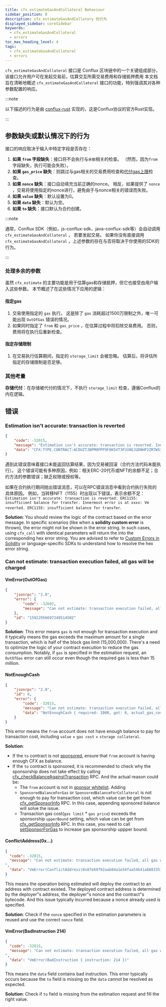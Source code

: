 ```yaml
---
title: cfx_estimateGasAndCollateral Behaviour
sidebar_position: 8
description: cfx_estimateGasAndCollatory 的行为
displayed_sidebar: coreSidebar
keywords:
  - cfx_estimateGasAndCollateral
  - errors
toc_max_heading_level: 4
tags:
  - cfx_estimateGasAndCollateral
  - errors
---
```


`cfx_estimateGasAndCollateral` 接口是 Conflux 区块链中的一个关键组成部分，该接口允许用户可在发起交易前，估算交互所需交易费用和存储抵押费用 本文档旨在清晰地概述 `cfx_estimateGasAndCollateral` 接口的功能，特别强调其对各种参数配置的响应。

:::note

以下描述的行为是由 [conflux-rust](https://github.com/Conflux-Chain/conflux-rust) 实现的，这是Conflux协议的官方Rust实现。

:::

## 参数缺失或默认情况下的行为

接口的响应取决于输入中特定字段是否存在：

1. **如果 `from` 字段缺失**：接口将不会执行与`余额`相关的检查。 （然而，因为`from`字段缺失，执行可能会失败）。
2. **如果 `gas_price` 缺失**：则跳过与gas相关的交易费用检查和[代付gas上限](../../../core-space-basics/internal-contracts/sponsor-whitelist-control.md)检查。
3. **如果 `nonce` 缺失**：接口自动填充当前正确的nonce。 相反，如果提供了 `nonce` ，交易将使用指定的nonce进行，避免由于与nonce相关的错误而失败。
4. **如果 `value` 缺失**：默认设置为0。
5. **如果 `data` 缺失**：默认为空。
6. **如果 `to` 缺失**：接口默认为合约创建。

:::note

通常，Conflux SDK（例如，js-conflux-sdk、java-conflux-sdk等）会自动调用 `cfx_estimateGasAndCollateral` ， 若要发起交易。 如果你没有直接调用 `cfx_estimateGasAndCollateral` ，上述参数的存在与否将取决于你使用的SDK的行为。

:::

### 处理多余的参数

虽然 `cfx_estimate` 的主要功能是用于估算gas和存储抵押，但它也接受由用户输入这些参数。 本节概述了在这些情况下应用的逻辑：

#### 指定gas

1. 交易使用指定的 `gas` 执行。 这是除了 `gas` 消耗超过1500万限制之外，唯一可能出现 `OutOfGas` 错误的情况。
2. 如果同时指定了 `from` 和 `gas_price` ，在估算过程中将扣除交易费用。 否则，费用将在执行后重新检查。

#### 指定存储限制

1. 在交易执行估算期间，指定的 `storage_limit` 会被忽略。 估算后，将评估所指定的存储限制是否足够。

### 其他考量

**存储代付**：在存储被代付的情况下，不执行 `storage_limit` 检查，遵循Conflux的内在逻辑。

## 错误

### Estimation isn't accurate: transaction is reverted

```json
{
    "code": -32015,
    "message": "Estimation isn't accurate: transaction is reverted. Innermost error is at CFX:TYPE.CONTRACT:ACDUZTJBPM9PPP9F0K5VT3PJU0EJUDNHP2ZM7WS35N: Vm reverted. .",
    "data": "CFX:TYPE.CONTRACT:ACDUZTJBPM9PPP9F0K5VT3PJU0EJUDNHP2ZM7WS35N: Vm reverted. \nCFX:TYPE.CONTRACT:ACD5E6SPRGMDVG15FDXF2B8AH7DAN7GMZAGXA10EPZ: Vm reverted. "
}
```

遇到此错误意味着接口未能返回估算结果，因为交易被回滚（合约方法代码未能执行）。 这个错误可能有多种原因，例如：相关ERC-20代币或NFT的余额不足；合约方法的参数错误；缺乏权限或授权等。

如果在合约执行期间抛出错误消息，可以在RPC错误消息中看到合约执行失败的具体原因。 例如，当转移NFT（1155）时出现以下错误，表示余额不足：`Estimation isn't accurate: transaction is reverted: ERC1155: insufficient balance for transfer. Innermost error is at xxxx: Vm reverted. ERC1155: insufficient balance for transfer`.

**Solution**: You should review the logic of the contract based on the error message. In specific scenarios (like when a **solidity custom error** is thrown), the error might not be shown in the error string. In such cases, using `cfx_call` with identical parameters will return the into the corresponding hex error string. You are advised to refer to [Custom Errors in Solidity](https://soliditylang.org/blog/2021/04/21/custom-errors/) or language-specific SDKs to understand how to resolve the hex error string.

### Can not estimate: transaction execution failed, all gas will be charged

#### VmError(OutOfGas)

```json
{
    "jsonrpc": "2.0",
    "error": {
        "code": -32602,
        "message": "Can not estimate: transaction execution failed, all gas will be charged (execution error: VmError(OutOfGas))"
    },
    "id": "15922956697249514502"
}
```

**Solution**: This error means `gas` is not enough for transaction execution and it typically means the gas exceeds the maximum amount for a single transaction, which is half of the block gas limit (15,000,000). There's a need to optimize the logic of your contract execution to reduce the gas consumption. Notably, if `gas` is specified in the estimation request, an `OutOfGas` error can still occur even though the required gas is less than 15 million.

#### NotEnoughCash

```json
{
    "jsonrpc": "2.0",
    "id": 8,
    "error": {
        "code": -32015,
        "message": "Can not estimate: transaction execution failed, all gas will be charged (execution error: NotEnoughCash { required: 1000, got: 0, actual_gas_cost: 0, max_storage_limit_cost: 0 })",
        "data": "NotEnoughCash { required: 1000, got: 0, actual_gas_cost: 0, max_storage_limit_cost: 0 }"
    }
}
```

This error means the `from` account does not have enough balance to pay for transaction cost, including `value` + `gas cost` + `storage collateral`.

**Solution**:

- If the `to` contract is not [sponsored](../../../core-space-basics/internal-contracts/sponsor-whitelist-control.md), ensure that `from` account is having enough CFX as balance.
- If the `to` contract is sponsored, it is recommended to check why the sponsorship does not take effect by calling [cfx_checkBalanceAgainstTransaction](../cfx-namespace.md#cfx_checkbalanceagainsttransaction) RPC. And the actual reason could be:
  - The `from` account is not in [sponsor whitelist](../../../core-space-basics/internal-contracts/sponsor-whitelist-control.md#whitelist-maintenance). Adding
  - `SponsoredBalanceForGas` or `SponsoredBalanceForCollateral` is not enough to pay for transaction cost, which value can be get from [cfx_getSponsorInfo](../cfx-namespace.md#cfx_getsponsorinfo) RPC. In this case, appending sponsored balance will solve the issue.
  - Transaction gas cost(`gas limit` \* `gas price`) exceeds the sponsorship `upperBound` setting, which value can be get from [cfx_getSponsorInfo](../cfx-namespace.md#cfx_getsponsorinfo) RPC. In this case, you need to call [setSponsorForGas](../../../core-space-basics/internal-contracts/sponsor-whitelist-control#setsponsorforgas-and-setsponsorforcollateral-behavior) to increase gas sponsorship uppper bound.

#### ConflictAddress(0x...)

```json
{
  "code": -32015,
  "message": "Can not estimate: transaction execution failed, all gas will be charged (execution error: VmError(ConflictAddress(0x87e69792aab04a1e54faa54b41a688335199c1bb)))
",
  "data": "VmError(ConflictAddress(0x87e69792aab04a1e54faa54b41a688335199c1bb))"
}
```

This means the operation being estimated will deploy the contract to an address with contract existed. The deployed contract address is determined by the deployer"s address, the deployer"s nonce and the contract"s bytecode. And this issue typically incurred because a nonce already used is specified.

**Solution**: Check if the `nonce` specified in the estimation parameters is reused and use the correct `nonce` field.

#### VmError(BadInstruction 214)

```json
{
  "code": -32015,
  "message": "Can not estimate: transaction execution failed, all gas will be charged (execution error: VmError(BadInstruction { instruction: 214 }))
",
  "data": "VmError(BadInstruction { instruction: 214 })"
}
```

This means the `data` field contains bad instruction. This error typically occurs because the `to` field is missing so the `data` cannot be resolved as expected.

**Solution**: Check if `to` field is missing from the estimation request and fill the right value.
